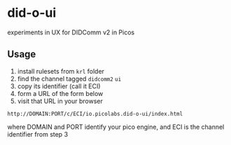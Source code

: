 # did-o-ui
experiments in UX for DIDComm v2 in Picos
## Usage
1. install rulesets from `krl` folder
1. find the channel tagged `didcomm2` `ui`
1. copy its identifier (call it ECI)
1. form a URL of the form below
1. visit that URL in your browser
```
http://DOMAIN:PORT/c/ECI/io.picolabs.did-o-ui/index.html
```
where DOMAIN and PORT identify your pico engine,
and ECI is the channel identifier from step 3

